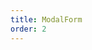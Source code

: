 ```yaml
---
title: ModalForm
order: 2
---
```


<code src="../modalform/basic.jsx" />

<code src="../modalform/plugin.jsx" />

<code src="../modalform/ctxGetter.tsx" />
